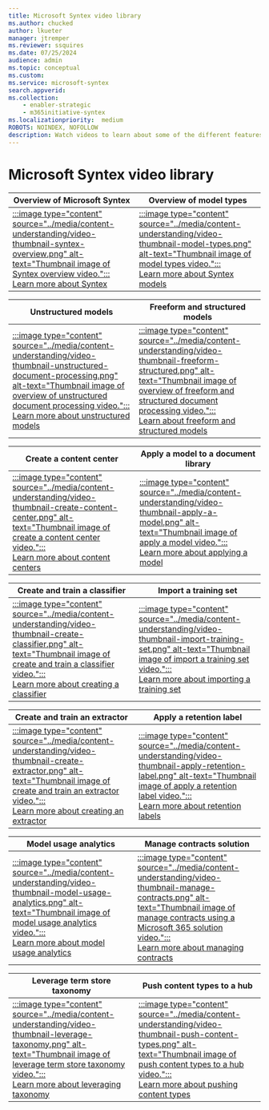 ```yaml
---
title: Microsoft Syntex video library
ms.author: chucked
author: lkueter
manager: jtremper
ms.reviewer: ssquires
ms.date: 07/25/2024
audience: admin
ms.topic: conceptual
ms.custom: 
ms.service: microsoft-syntex
search.appverid: 
ms.collection: 
    - enabler-strategic
    - m365initiative-syntex
ms.localizationpriority:  medium
ROBOTS: NOINDEX, NOFOLLOW
description: Watch videos to learn about some of the different features in Microsoft Syntex.
---
```


# Microsoft Syntex video library

|Overview of Microsoft Syntex  |Overview of model types  |
|---------|---------|
|[:::image type="content" source="../media/content-understanding/video-thumbnail-syntex-overview.png" alt-text="Thumbnail image of Syntex overview video.":::](https://learn-video.azurefd.net/vod/player?id=2d175508-cfa8-4258-b595-3af948bb7559)<br>[Learn more about Syntex](syntex-overview.md)    |[:::image type="content" source="../media/content-understanding/video-thumbnail-model-types.png" alt-text="Thumbnail image of model types video.":::](https://learn-video.azurefd.net/vod/player?id=2fdd05b9-cf37-40a8-b3e5-9cb9949a1a62)<br>[Learn more about Syntex models](model-types-overview.md)          |


|Unstructured models  |Freeform and structured models  |
|---------|---------|
|[:::image type="content" source="../media/content-understanding/video-thumbnail-unstructured-document-processing.png" alt-text="Thumbnail image of overview of unstructured document processing video.":::](https://learn-video.azurefd.net/vod/player?id=0362ab91-3b79-47f4-9930-9a706d55b97d)<br>[Learn more about unstructured models](document-understanding-overview.md)    |[:::image type="content" source="../media/content-understanding/video-thumbnail-freeform-structured.png" alt-text="Thumbnail image of overview of freeform and structured document processing video.":::](https://learn-video.azurefd.net/vod/player?id=43234179-fd0c-47c0-96a9-0fd6bc76163b)<br>[Learn about freeform and structured models](form-processing-overview.md)         |


|Create a content center  |Apply a model to a document library  |
|---------|---------|
|[:::image type="content" source="../media/content-understanding/video-thumbnail-create-content-center.png" alt-text="Thumbnail image of create a content center video.":::](https://learn-video.azurefd.net/vod/player?id=b5dd658f-4416-4e80-9e56-a9c57902945d)<br>[Learn more about content centers](create-a-content-center.md)     |[:::image type="content" source="../media/content-understanding/video-thumbnail-apply-a-model.png" alt-text="Thumbnail image of apply a model video.":::](https://learn-video.azurefd.net/vod/player?id=60288944-7a6c-4331-a1ae-4b05113f4dd0)<br>[Learn more about applying a model](apply-a-model.md)         |

|Create and train a classifier  |Import a training set  |
|---------|---------|
|[:::image type="content" source="../media/content-understanding/video-thumbnail-create-classifier.png" alt-text="Thumbnail image of create and train a classifier video.":::](https://learn-video.azurefd.net/vod/player?id=a5f12b4e-505b-4015-906b-d1938826693b)<br>[Learn more about creating a classifier](create-a-classifier.md)    |[:::image type="content" source="../media/content-understanding/video-thumbnail-import-training-set.png" alt-text="Thumbnail image of import a training set video.":::](https://learn-video.azurefd.net/vod/player?id=803f5025-0952-40cb-a539-2e0ed81ee94f)<br>[Learn more about importing a training set](create-a-classifier.md#add-your-example-files)     |

|Create and train an extractor  |Apply a retention label  |
|---------|---------|
|[:::image type="content" source="../media/content-understanding/video-thumbnail-create-extractor.png" alt-text="Thumbnail image of create and train an extractor video.":::](https://learn-video.azurefd.net/vod/player?id=cce2f92b-f547-4e40-9aaf-1258af2afc03)<br>[Learn more about creating an extractor](create-an-extractor.md)    |[:::image type="content" source="../media/content-understanding/video-thumbnail-apply-retention-label.png" alt-text="Thumbnail image of apply a retention label video.":::](https://learn-video.azurefd.net/vod/player?id=76cbc982-72ee-414d-8c91-d407f94e1628)<br>[Learn more about retention labels](apply-a-retention-label-to-a-model.md)     |

|Model usage analytics  |Manage contracts solution  |
|---------|---------|
|[:::image type="content" source="../media/content-understanding/video-thumbnail-model-usage-analytics.png" alt-text="Thumbnail image of model usage analytics video.":::](https://learn-video.azurefd.net/vod/player?id=3ce39756-8da7-4cdd-a2e3-a7a4104648da)<br>[Learn more about model usage analytics](model-usage-analytics.md)     |[:::image type="content" source="../media/content-understanding/video-thumbnail-manage-contracts.png" alt-text="Thumbnail image of manage contracts using a Microsoft 365 solution video.":::](https://learn-video.azurefd.net/vod/player?id=04c084c9-5419-408a-9e6e-92d01bb3ddee)<br>[Learn more about managing contracts](solution-manage-contracts-in-microsoft-365.md)     |

|Leverage term store taxonomy   |Push content types to a hub  |
|---------|---------|
|[:::image type="content" source="../media/content-understanding/video-thumbnail-leverage-taxonomy.png" alt-text="Thumbnail image of leverage term store taxonomy video.":::](https://learn-video.azurefd.net/vod/player?id=a47ffcfc-0494-4a4a-85cb-9017bba024b0)<br>[Learn more about leveraging taxonomy](leverage-term-store-taxonomy.md)    |[:::image type="content" source="../media/content-understanding/video-thumbnail-push-content-types.png" alt-text="Thumbnail image of push content types to a hub video.":::](https://learn-video.azurefd.net/vod/player?id=6698ac03-3ec8-4429-83b8-bc10b11357dd)<br>[Learn more about pushing content types](push-content-type-to-hub.md)     |
